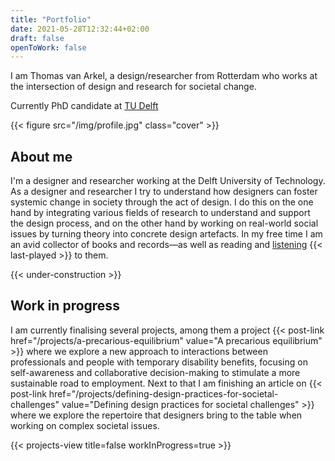 ```yaml
---
title: "Portfolio"
date: 2021-05-28T12:32:44+02:00
draft: false
openToWork: false
---
```

I am Thomas van Arkel, a design/researcher from Rotterdam who works at the intersection of design and research for societal change.

Currently PhD candidate at [TU Delft](https://www.tudelft.nl/io/)

{{< figure src="/img/profile.jpg" class="cover" >}}

## About me
I'm a designer and researcher working at the Delft University of Technology. As a designer and researcher I try to understand how designers can foster systemic change in society through the act of design. I do this on the one hand by integrating various fields of research to understand and support the design process, and on the other hand by working on real-world social issues by turning theory into concrete design artefacts. In my free time I am an avid collector of books and records—as well as reading and [listening](https://www.last.fm/user/thvanarkel) {{< last-played >}} to them.

{{< under-construction >}}

## Work in progress
I am currently finalising several projects, among them a project {{< post-link href="/projects/a-precarious-equilibrium" value="A precarious equilibrium" >}} where we explore  a new approach to interactions between professionals and people with temporary disability benefits, focusing on self-awareness and collaborative decision-making to stimulate a more sustainable road to employment. Next to that I am finishing an article on {{< post-link href="/projects/defining-design-practices-for-societal-challenges" value="Defining design practices for societal challenges" >}} where we explore the repertoire that designers bring to the table when working on complex societal issues.

{{< projects-view title=false workInProgress=true >}}

<!-- {{< projects-view >}} -->
